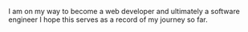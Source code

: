 I am on my way to become a web developer and ultimately a software engineer
I hope this serves as a record of my journey so far. 
